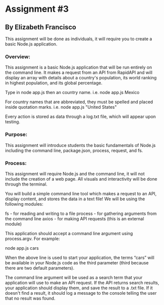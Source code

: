 # Assignment #3
## By Elizabeth Francisco

This assignment will be done as individuals, it will require you to create a basic Node.js application.

### Overview:

This assignment is a basic Node.js application that will be run entirely on the command line. It makes a request from an API from RapidAPI and will display an array with details about a country's population, its world ranking in highest population, and its global percentage. 

Type in node app.js then an country name. 
i.e. node app.js Mexico

For country names that are abbreviated, they must be spelled and placed inside quotation marks. 
i.e. node app.js "United States"

Every action is stored as data through a log.txt file, which will appear upon testing.

### Purpose:

This assignment will introduce students the basic fundamentals of Node.js including the command line, package.json, process, request, and fs.

### Process:

This assignment will require Node.js and the command line, it will not include the creation of a web page. All visuals and interactivity will be done through the terminal.

You will build a simple command line tool which makes a request to an API, display content, and stores the data in a text file! We will be using the following modules:

fs - for reading and writing to a file process - for gathering arguments from the command line axios - for making API requests (this is an external module)

This application should accept a command line argument using process.argv. For example:

node app.js cars

When the above line is used to start your application, the terms “cars” will be available in your Node.js code as the third parameter (third because there are two default parameters).

The command line argument will be used as a search term that your application will use to make an API request. If the API returns search results, your application should display them, and save the result to a .txt file. If it doesn't find a result, it should log a message to the console telling the user that no result was found.

